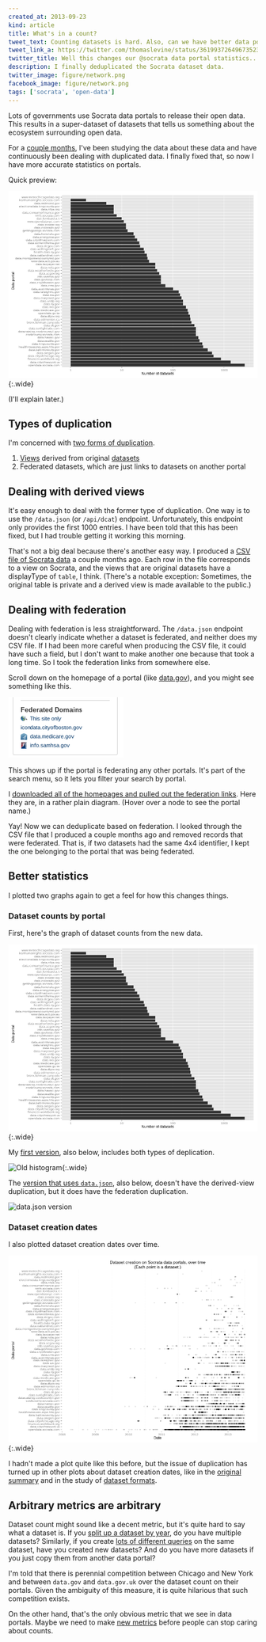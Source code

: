 ```yaml
---
created_at: 2013-09-23
kind: article
title: What's in a count?
tweet_text: Counting datasets is hard. Also, can we have better data portal metrics? http://thomaslevine.com/!/socrata-deduplicate
tweet_link_a: https://twitter.com/thomaslevine/status/361993726496735232
twitter_title: Well this changes our @socrata data portal statistics....
description: I finally deduplicated the Socrata dataset data.
twitter_image: figure/network.png
facebook_image: figure/network.png
tags: ['socrata', 'open-data']
---
```

Lots of governments use Socrata data portals to release their open data.
This results in a super-dataset of datasets that tells us something about
the ecosystem surrounding open data.

For a [couple months](/!/socrata-summary), I've been studying the data
about these data and have continuously been dealing with duplicated data.
I finally fixed that, so now I have more accurate statistics on portals.

Quick preview:

![Histogram of dataset counts by portal](histogram.png){:.wide}

(I'll explain later.)

## Types of duplication
I'm concerned with
[two forms of duplication](/!/socrata-genealogies/#types-of-duplicate-datasets).

1. [Views](/!/socrata-genealogies/#term-view) derived from original
    [datasets](/!/socrata-genealogies/#term-dataset)
2. Federated datasets, which are just links to datasets on another portal

## Dealing with derived views
It's easy enough to deal with the former type of duplication.
One way is to use the `/data.json` (or `/api/dcat`) endpoint.
Unfortunately, this endpoint only provides the first 1000 entries.
I have been told that this has been fixed, but I had trouble getting
it working this morning.

That's not a big deal because there's another easy way. I produced a
[CSV file of Socrata data](https://github.com/tlevine/socrata-analysis/blob/master/socrata.csv)
a couple months ago. Each row in the file corresponds to a view on Socrata,
and the views that are original datasets have a displayType of `table`, I think.
(There's a notable exception: Sometimes, the original table is private and
a derived view is made available to the public.)

## Dealing with federation
Dealing with federation is less straightforward. The `/data.json` endpoint
doesn't clearly indicate whether a dataset is federated, and neither does
my CSV file. If I had been more careful when producing the CSV file, it could
have such a field, but I don't want to make another one because that took a
long time. So I took the federation links from somewhere else.

Scroll down on the homepage of a portal (like [data.gov](https://explore.data.gov/)),
and you might see something like this.

![Federated Domains](federated-domains.png)

This shows up if the portal is federating any other portals. It's part of the
search menu, so it lets you filter your search by portal.

I [downloaded all of the homepages and pulled out the federation links](https://github.com/tlevine/socrata-defederate).
Here they are, in a rather plain diagram. (Hover over a node to see the portal name.)

<div id="graph-diagram"></div>

Yay! Now we can deduplicate based on federation. I looked through the CSV file
that I produced a couple months ago and removed records that were federated.
That is, if two datasets had the same 4x4 identifier, I kept the one belonging
to the portal that was being federated.

## Better statistics
I plotted two graphs again to get a feel for how this changes things.

### Dataset counts by portal
First, here's the graph of dataset counts from the new data.

![Histogram of dataset counts by portal](histogram.png){:.wide}

My [first version](/!/socrata-summary/#sizes), also below, includes both types of deplication.

![Old histogram](/!/socrata-summary/figure/big_portals_datasets.png){:.wide}

The [version that uses `data.json`](/!/socrata-formats/#how-many-datasets), also below,
doesn't have the derived-view duplication, but it does have the federation duplication.

![data.json version](http://localhost:3000/!/socrata-formats/figure/portal-counts.png)

### Dataset creation dates
I also plotted dataset creation dates over time.

![Dataset creation over time](dates.png){:.wide}

I hadn't made a plot quite like this before, but the issue of duplication
has turned up in other plots about dataset creation dates, like in the
[original summary](/!/socrata-summary/#time) and in the study of
[dataset formats](/!/socrata-formats/#csv).

## Arbitrary metrics are arbitrary
Dataset count might sound like a decent metric, but it's quite hard to say
what a dataset is. If you [split up a dataset by year](http://appgen.me/audit/report),
do you have multiple datasets? Similarly, if you create
[lots of different queries](/!/socrata-genealogies) on the same dataset,
have you created new datasets? And do you have more datasets if you just copy
them from another data portal?

I'm told that there is perennial competition between Chicago and New York
and between `data.gov` and `data.gov.uk` over the dataset count on their portals.
Given the ambiguity of this measure, it is quite hilarious that such competition
exists.

On the other hand, that's the only obvious metric that we see in data portals.
Maybe we need to make [new metrics](/!/open-data-plans/#data-quality)
before people can stop caring about counts.

<script src="d3.v3.min.js"></script>
<script src="graph-diagram.js"></script>
